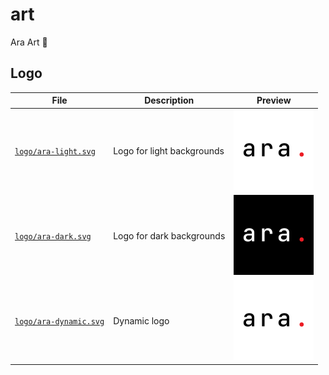 # art

Ara Art 🎨

## Logo

| File | Description | Preview |
| --- | --- | --- |
| [`logo/ara-light.svg`](./logo/ara-light.svg) | Logo for light backgrounds | <img src="./logo/ara-light-preview.png" width="128" /> |
| [`logo/ara-dark.svg`](./logo/ara-dark.svg) | Logo for dark backgrounds | <img src="./logo/ara-dark-preview.png" width="128" /> |
| [`logo/ara-dynamic.svg`](./logo/ara-dynamic.svg) | Dynamic logo | <img src="./logo/ara-dynamic.svg" width="128" /> |
